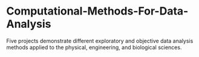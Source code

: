 # Computational-Methods-For-Data-Analysis
Five projects demonstrate different exploratory and objective data analysis methods applied to the physical, engineering, and biological sciences.
